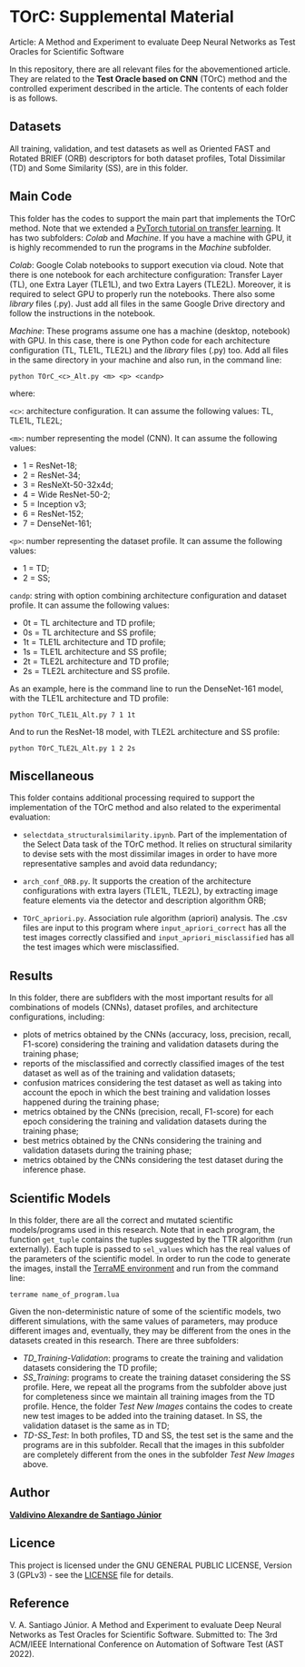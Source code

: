 # TOrC: Supplemental Material

Article: A Method and Experiment to evaluate Deep Neural Networks as
Test Oracles for Scientific Software

In this repository, there are all relevant files for the abovementioned article. They are related to the **Test Oracle based on CNN** (TOrC) method and the controlled experiment described in the article. The contents of each folder is as follows.


## Datasets


All training, validation, and test datasets as well as Oriented FAST and Rotated
BRIEF (ORB) descriptors for both dataset profiles, Total Dissimilar (TD) and Some Similarity (SS), are in this folder. 

## Main Code

This folder has the codes to support the main part that implements the TOrC method. Note that we extended a [PyTorch tutorial on transfer learning](https://pytorch.org/tutorials/beginner/transfer\_learning\_tutorial.html). It has two subfolders: *Colab* and *Machine*. If you have a machine with GPU, it is highly recommended to run the programs in the *Machine* subfolder.

*Colab*: Google Colab notebooks to support execution via cloud. Note that there is one notebook for each architecture configuration: Transfer Layer (TL), one Extra Layer (TLE1L), and two Extra Layers (TLE2L). Moreover, it is required to select GPU to properly run the notebooks. There also some *library* files (.py). Just add all files in the same Google Drive directory and follow the instructions in the notebook.

*Machine*: These programs assume one has a machine (desktop, notebook) with GPU. In this case, there is one Python code for each architecture configuration (TL, TLE1L, TLE2L) and the *library* files (.py) too. Add all files in the same directory in your machine and also run, in the command line:
```
python TOrC_<c>_Alt.py <m> <p> <candp>
```

where:

`<c>`: architecture configuration. It can assume the following values: TL, TLE1L, TLE2L;

`<m>`: number representing the model (CNN). It can assume the following values:

- 1 = ResNet-18;
- 2 = ResNet-34;
- 3 = ResNeXt-50-32x4d;
- 4 = Wide ResNet-50-2;
- 5 = Inception v3;
- 6 = ResNet-152;
- 7 = DenseNet-161;

`<p>`: number representing the dataset profile. It can assume the following values:

- 1 = TD;
- 2 = SS;

`candp`: string with option combining architecture configuration and dataset profile. It can assume the following values:

- 0t = TL architecture and TD profile;
- 0s = TL architecture and SS profile;
- 1t = TLE1L architecture and TD profile;
- 1s = TLE1L architecture and SS profile;
- 2t = TLE2L architecture and TD profile;
- 2s = TLE2L architecture and SS profile.
 

As an example, here is the command line to run the DenseNet-161 model, with the TLE1L architecture and TD profile:
```
python TOrC_TLE1L_Alt.py 7 1 1t 
```

And to run the ResNet-18 model, with TLE2L architecture and SS profile:
```
python TOrC_TLE2L_Alt.py 1 2 2s
```


## Miscellaneous

This folder contains additional processing required to support the implementation of the TOrC method and also related to the experimental evaluation:

- `selectdata_structuralsimilarity.ipynb`.  Part of the implementation of the Select Data task of the TOrC method. It relies on structural similarity to devise sets with the most dissimilar images in order to have more representative samples and avoid data redundancy;

- `arch_conf_ORB.py`. It supports the creation of the architecture configurations with extra layers (TLE1L, TLE2L), by extracting image feature elements via the detector and description algorithm ORB;

- `TOrC_apriori.py`. Association rule algorithm (apriori) analysis. The .csv files are input to this program where `input_apriori_correct` has all the test images correctly classified and `input_apriori_misclassified` has all the test images which were misclassified.  

## Results

In this folder, there are subflders with the most important results for all combinations of models (CNNs), dataset profiles, and architecture configurations, including:

- plots of metrics obtained by the CNNs (accuracy, loss, precision, recall, F1-score) considering the training and validation datasets during the training phase;
- reports of the misclassified and correctly classified images of the test dataset as well as of the training and validation datasets;
- confusion matrices considering the test dataset as well as taking into account the epoch in which the best training and validation losses happened during the training phase;
- metrics obtained by the CNNs (precision, recall, F1-score) for each epoch considering the training and validation datasets during the training phase;
- best metrics obtained by the CNNs considering the training and validation datasets during the training phase;
- metrics obtained by the CNNs considering the test dataset during the inference phase.

## Scientific Models

In this folder, there are all the correct and mutated scientific models/programs used in this research. Note that in each program, the function `get_tuple` contains the tuples suggested by the TTR algorithm (run externally). Each tuple is passed to `sel_values` which has the real values of the parameters of the scientific model. In order to run the code to generate the images, install the [TerraME environment](https://github.com/TerraME/terrame/releases) and run from the command line:
```
terrame name_of_program.lua 
```
Given the non-deterministic nature of some of the scientific models, two different simulations, with the same values of parameters, may produce different images and, eventually, they may be different from the ones in the datasets created in this research. There are three subfolders:

- *TD\_Training-Validation*: programs to create the training and validation datasets considering the TD profile;
-  *SS\_Training*:  programs to create the training dataset considering the SS profile. Here, we repeat all the programs from the subfolder above just for completeness since we maintain all training images from the TD profile. Hence, the folder *Test New Images* contains the codes to create new test images to be added into the training dataset. In SS, the validation dataset is the same as in TD;
-  *TD-SS\_Test*: In both profiles, TD and SS, the test set is the same and the programs are in this subfolder. Recall that the images in this subfolder are completely different from the ones in the subfolder *Test New Images* above.

## Author

[**Valdivino Alexandre de Santiago J&uacute;nior**](https://www.linkedin.com/in/valdivino-alexandre-de-santiago-j%C3%BAnior-103109206/?locale=en_US)

## Licence

This project is licensed under the GNU GENERAL PUBLIC LICENSE, Version 3 (GPLv3) - see the [LICENSE](LICENSE) file for details.

## Reference

V. A. Santiago J&uacute;nior. A Method and Experiment to evaluate Deep Neural Networks as Test Oracles for Scientific Software. Submitted to: The 3rd ACM/IEEE International Conference on Automation of Software Test (AST 2022).
